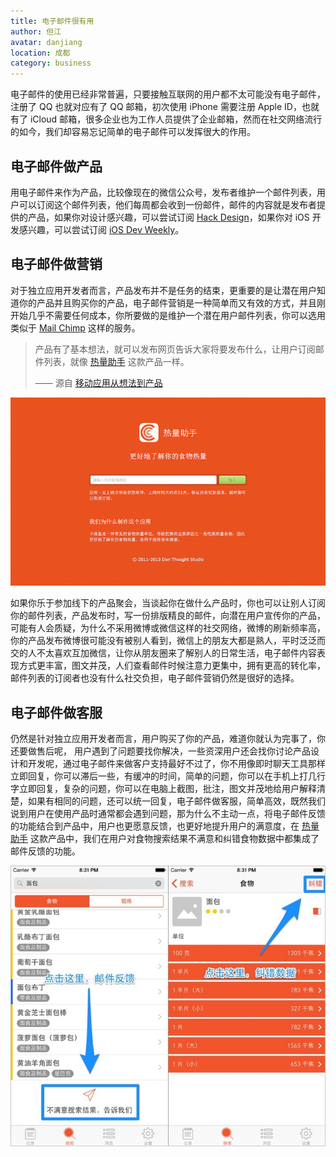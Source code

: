 ```yaml
---
title: 电子邮件很有用
author: 但江
avatar: danjiang
location: 成都
category: business
---
```


电子邮件的使用已经非常普遍，只要接触互联网的用户都不太可能没有电子邮件，注册了 QQ 也就对应有了 QQ 邮箱，初次使用 iPhone 需要注册 Apple ID，也就有了 iCloud 邮箱，很多企业也为工作人员提供了企业邮箱，然而在社交网络流行的如今，我们却容易忘记简单的电子邮件可以发挥很大的作用。

## 电子邮件做产品

用电子邮件来作为产品，比较像现在的微信公众号，发布者维护一个邮件列表，用户可以订阅这个邮件列表，他们每周都会收到一份邮件，邮件的内容就是发布者提供的产品，如果你对设计感兴趣，可以尝试订阅 [Hack Design][1]，如果你对 iOS 开发感兴趣，可以尝试订阅 [iOS Dev Weekly][2]。

## 电子邮件做营销

对于独立应用开发者而言，产品发布并不是任务的结束，更重要的是让潜在用户知道你的产品并且购买你的产品，电子邮件营销是一种简单而又有效的方式，并且刚开始几乎不需要任何成本，你所要做的是维护一个潜在用户邮件列表，你可以选用类似于 [Mail Chimp][3] 这样的服务。

> 产品有了基本想法，就可以发布网页告诉大家将要发布什么，让用户订阅邮件列表，就像 [热量助手][5] 这款产品一样。
>
>  —— 源自 [移动应用从想法到产品][4]

![Calorie Newsletter](/images/calorie-newsletter.png)

如果你乐于参加线下的产品聚会，当谈起你在做什么产品时，你也可以让别人订阅你的邮件列表，产品发布时，写一份排版精良的邮件，向潜在用户宣传你的产品，可能有人会质疑，为什么不采用微博或微信这样的社交网络，微博的刷新频率高，你的产品发布微博很可能没有被别人看到，微信上的朋友大都是熟人，平时泛泛而交的人不太喜欢互加微信，让你从朋友圈来了解别人的日常生活，电子邮件内容表现方式更丰富，图文并茂，人们查看邮件时候注意力更集中，拥有更高的转化率，邮件列表的订阅者也没有什么社交负担，电子邮件营销仍然是很好的选择。

## 电子邮件做客服

仍然是针对独立应用开发者而言，用户购买了你的产品，难道你就认为完事了，你还要做售后呢，
用户遇到了问题要找你解决，一些资深用户还会找你讨论产品设计和开发呢，通过电子邮件来做客户支持最好不过了，你不用像即时聊天工具那样立即回复，你可以滞后一些，有缓冲的时间，简单的问题，你可以在手机上打几行字立即回复，复杂的问题，你可以在电脑上截图，批注，图文并茂地给用户解释清楚，如果有相同的问题，还可以统一回复，电子邮件做客服，简单高效，既然我们说到用户在使用产品时通常都会遇到问题，那为什么不主动一点，将电子邮件反馈的功能结合到产品中，用户也更愿意反馈，也更好地提升用户的满意度，在 [热量助手][5] 这款产品中，我们在用户对食物搜索结果不满意和纠错食物数据中都集成了邮件反馈的功能。

![Calorie Email](/images/calorie-email1.jpg)

[1]: https://hackdesign.org
[2]: https://iosdevweekly.com
[3]: http://mailchimp.com
[4]: /business/2015/01/17/mobile-app-from-idea-to-product/
[5]: http://danthought.com/calorie
